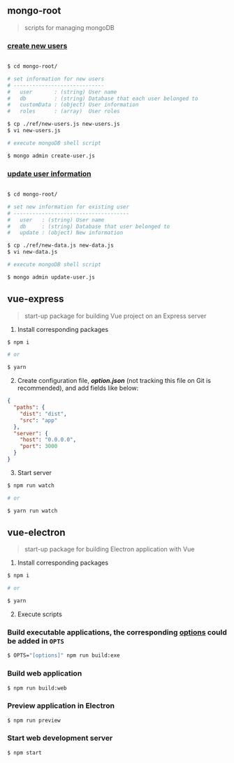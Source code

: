 ## mongo-root

> scripts for managing mongoDB

### [create new users](https://docs.mongodb.com/manual/reference/method/db.createUser/)

```bash

$ cd mongo-root/

# set information for new users
# -----------------------------
#   user       : (string) User name
#   db         : (string) Database that each user belonged to
#   customData : (object) User information
#   roles      : (array)  User roles

$ cp ./ref/new-users.js new-users.js
$ vi new-users.js

# execute mongoDB shell script

$ mongo admin create-user.js

```

### [update user information](https://docs.mongodb.com/manual/reference/method/db.updateUser/)

```bash

$ cd mongo-root/

# set new information for existing user
# -------------------------------------
#   user   : (string) User name
#   db     : (string) Database that user belonged to
#   update : (object) New information

$ cp ./ref/new-data.js new-data.js
$ vi new-data.js

# execute mongoDB shell script

$ mongo admin update-user.js

```

## vue-express

> start-up package for building Vue project on an Express server

1. Install corresponding packages

```bash
$ npm i

# or

$ yarn
```

2. Create configuration file, **_option.json_** (not tracking this file on Git is recommended), and add fields like below:

```json
{
  "paths": {
    "dist": "dist",
    "src": "app"
  },
  "server": {
    "host": "0.0.0.0",
    "port": 3000
  }
}
```

3. Start server

```bash
$ npm run watch

# or

$ yarn run watch
```

## vue-electron

> start-up package for building Electron application with Vue

1. Install corresponding packages

```bash
$ npm i

# or

$ yarn
```

2. Execute scripts

### Build executable applications, the corresponding [options](https://github.com/electron-userland/electron-packager/blob/master/usage.txt) could be added in `OPTS`

```bash
$ OPTS="[options]" npm run build:exe
```

### Build web application

```bash
$ npm run build:web
```

### Preview application in Electron

```bash
$ npm run preview
```

### Start web development server

```bash
$ npm start
```
